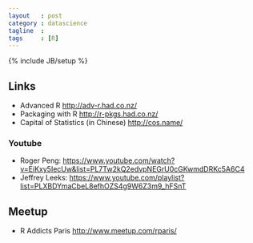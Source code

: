 ```yaml
---
layout   : post
category : datascience
tagline  : 
tags     : [R]
---
```

{% include JB/setup %}

## Links

- Advanced R http://adv-r.had.co.nz/
- Packaging with R http://r-pkgs.had.co.nz/
- Capital of Statistics (in Chinese) http://cos.name/

### Youtube

- Roger Peng: https://www.youtube.com/watch?v=EiKxy5IecUw&list=PL7Tw2kQ2edvpNEGrU0cGKwmdDRKc5A6C4
- Jeffrey Leeks: https://www.youtube.com/playlist?list=PLXBDYmaCbeL8efhOZS4g9W6Z3m9_hFSnT

## Meetup

- R Addicts Paris http://www.meetup.com/rparis/
